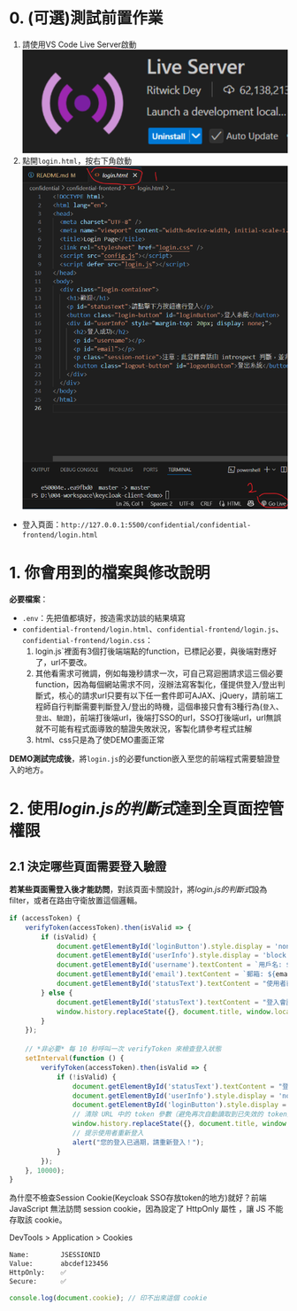 ﻿# 0. (可選)測試前置作業
1. 請使用VS Code Live Server啟動
![alt text](image.png)
2. 點開`login.html`，按右下角啟動
![alt text](image-1.png)
- 登入頁面：`http://127.0.0.1:5500/confidential/confidential-frontend/login.html`


# 1. 你會用到的檔案與修改說明
**必要檔案**：
- `.env`：先把值都填好，按造需求訪談的結果填寫
- `confidential-frontend/login.html`、`confidential-frontend/login.js`、`confidential-frontend/login.css`：
    1. login.js`裡面有3個打後端端點的function，已標記必要，與後端對應好了，url不要改。
    2. 其他看需求可微調，例如每幾秒請求一次，可自己寫迴圈請求這三個必要function，因為每個網站需求不同，沒辦法寫客製化，僅提供登入/登出判斷式，核心的請求url只要有以下任一套件即可AJAX、jQuery，請前端工程師自行判斷需要判斷登入/登出的時機，這個串接只會有3種行為(`登入`、`登出`、`驗證`)，前端打後端url，後端打SSO的url，SSO打後端url，url無誤就不可能有程式面導致的驗證失敗狀況，客製化請參考程式註解
    3. html、css只是為了使DEMO畫面正常

**DEMO測試完成後**，將`login.js`的必要function嵌入至您的前端程式需要驗證登入的地方。

# 2. 使用*login.js的判斷式*達到全頁面控管權限
## 2.1 決定哪些頁面需要登入驗證

**若某些頁面需登入後才能訪問**，對該頁面卡關設計，將*login.js的判斷式*設為filter，或者在路由守衛放置這個邏輯。



```js
if (accessToken) {
    verifyToken(accessToken).then(isValid => {
        if (isValid) {
            document.getElementById('loginButton').style.display = 'none';
            document.getElementById('userInfo').style.display = 'block';
            document.getElementById('username').textContent = `用戶名: ${usernameParam || '未知'}`;
            document.getElementById('email').textContent = `郵箱: ${emailParam || '未知'}`;
            document.getElementById('statusText').textContent = "使用者已登入";
        } else {
            document.getElementById('statusText').textContent = "登入會話已失效，請重新登入";
            window.history.replaceState({}, document.title, window.location.pathname);
        }
    });

    // *非必要* 每 10 秒呼叫一次 verifyToken 來檢查登入狀態
    setInterval(function () {
        verifyToken(accessToken).then(isValid => {
            if (!isValid) {
                document.getElementById('statusText').textContent = "登入會話已失效，請重新登入";
                document.getElementById('userInfo').style.display = 'none';
                document.getElementById('loginButton').style.display = 'inline-block';
                // 清除 URL 中的 token 參數（避免再次自動讀取到已失效的 token）
                window.history.replaceState({}, document.title, window.location.pathname);
                // 提示使用者重新登入
                alert("您的登入已過期，請重新登入！");
            }
        });
    }, 10000);
}
```

為什麼不檢查Session Cookie(Keycloak SSO存放token的地方)就好？前端 JavaScript 無法訪問 session cookie，因為設定了 HttpOnly 屬性 ，讓 JS 不能存取該 cookie。

DevTools > Application > Cookies
```
Name:        JSESSIONID
Value:       abcdef123456
HttpOnly:    ✅
Secure:      ✅
``````
```js
console.log(document.cookie); // 印不出來這個 cookie
```